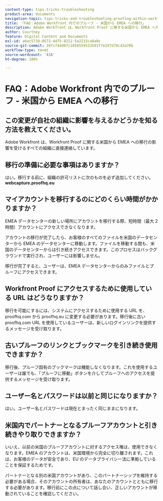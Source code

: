 ```yaml
---
content-type: tips-tricks-troubleshooting
product-area: documents
navigation-topic: tips-tricks-and-troubleshooting-proofing-within-workfront
title: 「FAQ：Adobe Workfront 内でのプルーフ - 米国から EMEA への移行」
description: Adobe Workfront は、Workfront Proof に関する米国から EMEA への移行の影響を受けるすべての組織に直接連絡しています。
author: Courtney
feature: Digital Content and Documents
exl-id: a6ac5738-8572-4d75-8212-5a2215ca8a8c
source-git-commit: 20fcf4dd07c1058559533501f7e297d78c43a70b
workflow-type: tm+mt
source-wordcount: '416'
ht-degree: 100%

---
```


# FAQ：Adobe Workfront 内でのプルーフ - 米国から EMEA への移行

## この変更が自社の組織に影響を与えるかどうかを知る方法を教えてください。

Adobe Workfront は、Workfront Proof に関する米国から EMEA への移行の影響を受けるすべての組織に直接連絡しています。

## 移行の準備に必要な事項はありますか？

はい。移行する前に、組織の許可リストに次のものを必ず追加してください。\
**webcapture.proofhq.eu**

## マイアカウントを移行するのにどのくらい時間がかかりますか？

EMEA データセンターの新しい場所にアカウントを移行する際、短時間（最大 2 時間）アカウントにアクセスできなくなります。

アカウントの移行が完了したら、お客様のすべてのファイルを米国のデータセンターから EMEA のデータセンターに移動します。ファイルを移動する間も、米国のデータセンターからは引き続きアクセスできます。このプロセスはバックグラウンドで実行され、ユーザーには影響しません。

移行が完了すると、ユーザーは、EMEA データセンターからのみファイルとプルーフにアクセスできます。 

## Workfront Proof にアクセスするために使用している URL はどうなりますか？

移行を可能にするには、システムにアクセスするために使用する URL を、proofhq.com から proofhq.eu に変更する必要があります。移行後に古い proofhq.com URL を使用しているユーザーは、新しいログインリンクを提供するメッセージを受け取ります。

## 古いプルーフのリンクとブックマークを引き続き使用できますか？

移行後、プルーフ固有のブックマークは機能しなくなります。これを使用するユーザーは誰でも、「プルーフに移動」ボタンを介してプルーフへのアクセスを提供するメッセージを受け取ります。

## ユーザー名とパスワードは以前と同じになりますか？

はい。ユーザー名とパスワードは現在とまったく同じままになります。

## 米国内でパートナーとなるプルーフアカウントと引き続きやり取りできますか？

いいえ、以前の米国のプルーフアカウントに対するアクセス権は、使用できなくなります。EMEA のアカウントは、米国環境から完全に切り離されます。これは、お客様のデータが安全であり、EU のデータプライバシー法に準拠していることを保証するためです。

パートナーとなる別の米国アカウントがあり、このパートナーシップを維持する必要がある場合、そのアカウントの所有者は、あなたのアカウントとともに移行する必要があります。移行前にこの点について話し合い、正しいアカウントが移動されていることを確認してください。
